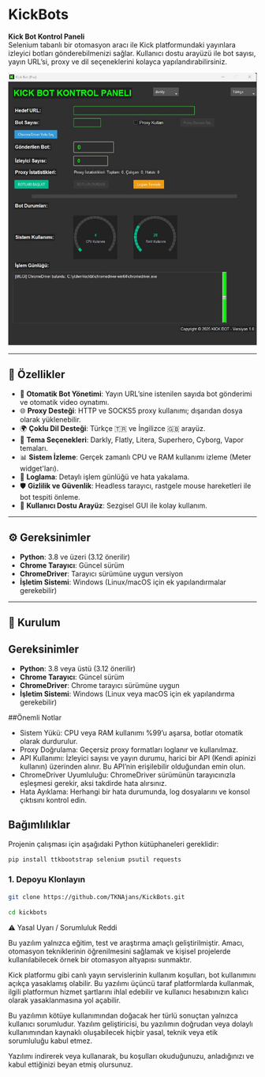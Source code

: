 # KickBots

**Kick Bot Kontrol Paneli**  
Selenium tabanlı bir otomasyon aracı ile Kick platformundaki yayınlara izleyici botları gönderebilmenizi sağlar. Kullanıcı dostu arayüzü ile bot sayısı, yayın URL’si, proxy ve dil seçeneklerini kolayca yapılandırabilirsiniz.

![KickBots GUI](Screenshot_1.jpg) <!-- Ekran görüntüsü ekleyeceksen bu kısmı aktif et -->

---

## 🚀 Özellikler

- 🎯 **Otomatik Bot Yönetimi**: Yayın URL’sine istenilen sayıda bot gönderimi ve otomatik video oynatımı.
- 🌐 **Proxy Desteği**: HTTP ve SOCKS5 proxy kullanımı; dışarıdan dosya olarak yüklenebilir.
- 🌍 **Çoklu Dil Desteği**: Türkçe 🇹🇷 ve İngilizce 🇬🇧 arayüz.
- 🎨 **Tema Seçenekleri**: Darkly, Flatly, Litera, Superhero, Cyborg, Vapor temaları.
- 📊 **Sistem İzleme**: Gerçek zamanlı CPU ve RAM kullanımı izleme (Meter widget'ları).
- 📁 **Loglama**: Detaylı işlem günlüğü ve hata yakalama.
- 🛡️ **Gizlilik ve Güvenlik**: Headless tarayıcı, rastgele mouse hareketleri ile bot tespiti önleme.
- 🧩 **Kullanıcı Dostu Arayüz**: Sezgisel GUI ile kolay kullanım.

---

## ⚙️ Gereksinimler

- **Python**: 3.8 ve üzeri (3.12 önerilir)
- **Chrome Tarayıcı**: Güncel sürüm
- **ChromeDriver**: Tarayıcı sürümüne uygun versiyon
- **İşletim Sistemi**: Windows (Linux/macOS için ek yapılandırmalar gerekebilir)

---

## 🔧 Kurulum

## Gereksinimler
- **Python**: 3.8 veya üstü (3.12 önerilir)
- **Chrome Tarayıcı**: Güncel sürüm
- **ChromeDriver**: Chrome tarayıcı sürümüne uygun
- **İşletim Sistemi**: Windows (Linux veya macOS için ek yapılandırma gerekebilir)

##Önemli Notlar
- Sistem Yükü: CPU veya RAM kullanımı %99’u aşarsa, botlar otomatik olarak durdurulur.
- Proxy Doğrulama: Geçersiz proxy formatları loglanır ve kullanılmaz.
- API Kullanımı: İzleyici sayısı ve yayın durumu, harici bir API (Kendi apinizi kullanın) üzerinden alınır. Bu API’nin erişilebilir olduğundan emin olun.
- ChromeDriver Uyumluluğu: ChromeDriver sürümünün tarayıcınızla eşleşmesi gerekir, aksi takdirde hata alırsınız.
- Hata Ayıklama: Herhangi bir hata durumunda, log dosyalarını ve konsol çıktısını kontrol edin.

## Bağımlılıklar
Projenin çalışması için aşağıdaki Python kütüphaneleri gereklidir:
```bash
pip install ttkbootstrap selenium psutil requests
```

### 1. Depoyu Klonlayın
```bash
git clone https://github.com/TKNAjans/KickBots.git
```
```bash
cd kickbots
```
⚠️ Yasal Uyarı / Sorumluluk Reddi

Bu yazılım yalnızca eğitim, test ve araştırma amaçlı geliştirilmiştir. Amacı, otomasyon tekniklerinin öğrenilmesini sağlamak ve kişisel projelerde kullanılabilecek örnek bir otomasyon altyapısı sunmaktır.

Kick platformu gibi canlı yayın servislerinin kullanım koşulları, bot kullanımını açıkça yasaklamış olabilir. Bu yazılımı üçüncü taraf platformlarda kullanmak, ilgili platformun hizmet şartlarını ihlal edebilir ve kullanıcı hesabınızın kalıcı olarak yasaklanmasına yol açabilir.

Bu yazılımın kötüye kullanımından doğacak her türlü sonuçtan yalnızca kullanıcı sorumludur. Yazılım geliştiricisi, bu yazılımın doğrudan veya dolaylı kullanımından kaynaklı oluşabilecek hiçbir yasal, teknik veya etik sorumluluğu kabul etmez.

Yazılımı indirerek veya kullanarak, bu koşulları okuduğunuzu, anladığınızı ve kabul ettiğinizi beyan etmiş olursunuz.
